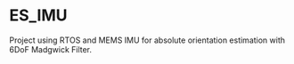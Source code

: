 # ES_IMU
Project using RTOS and MEMS IMU for absolute orientation estimation with 6DoF Madgwick Filter.
